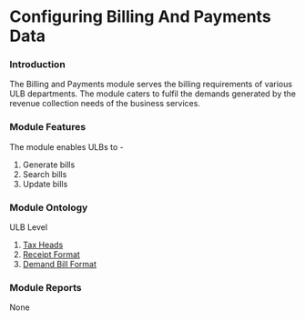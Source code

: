 # Configuring Billing And Payments Data

### Introduction <a id="Introduction"></a>

The Billing and Payments module serves the billing requirements of various ULB departments. The module caters to fulfil the demands generated by the revenue collection needs of the business services.

### Module Features <a id="Module-Features"></a>

The module enables ULBs to -

1. Generate bills
2. Search bills
3. Update bills

### Module Ontology <a id="Module-Ontology"></a>

ULB Level

1. [Tax Heads](https://digit-discuss.atlassian.net/wiki/spaces/DO/pages/419889281/Tax+Heads)
2. [Receipt Format](https://digit-discuss.atlassian.net/wiki/spaces/DO/pages/484409435/Receipt+Format)
3. [Demand Bill Format](https://digit-discuss.atlassian.net/wiki/spaces/DO/pages/484147280/Demand+Bill+Format)

### Module Reports <a id="Module-Reports"></a>

None

